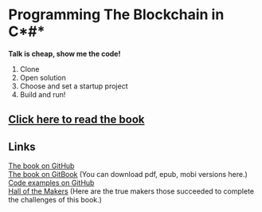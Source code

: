 # Programming The Blockchain in C*#*
**Talk is cheap, show me the code!**

1. Clone
2. Open solution
3. Choose and set a startup project
4. Build and run!

## [Click here to read the book](https://programmingblockchain.gitbooks.io/programmingblockchain/content/)

## Links

[The book on GitHub](https://github.com/ProgrammingBlockchain/ProgrammingBlockchain)  
[The book on GitBook](https://www.gitbook.com/book/programmingblockchain/programmingblockchain) (You can download pdf, epub, mobi versions here.)  
[Code examples on GitHub](https://github.com/ProgrammingBlockchain/ProgrammingBlockchainCodeExamples/)  
[Hall of the Makers](http://n.bitcoin.ninja/) (Here are the true makers those succeeded to complete the challenges of this book.)
